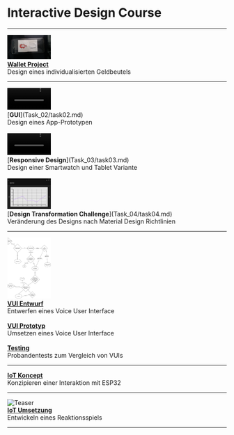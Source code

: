 # Interactive Design Course

---

<img src="Task_01/IMG6.jpg" alt="Teaser" width=100/><br>
[<b>Wallet Project</b>](Task_01/task01.md)<br>
Design eines individualisierten Geldbeutels

---

<video width="100" controls loop>
  <source src="Task_02/preview.mp4" type="video/mp4">
</video><br>
[<b>GUI</b>](Task_02/task02.md)<br>
Design eines App-Prototypen<br>
<br>
<video width="100" controls loop>
  <source src="Task_03/SmartwatchProto.mp4" type="video/mp4">
</video><br>
[<b>Responsive Design</b>](Task_03/task03.md)<br>
Design einer Smartwatch und Tablet Variante<br>
<br>
<img src="Task_04/TabletMaterialDesign.png" alt="Teaser" width=100/><br>
[<b>Design Transformation Challenge</b>](Task_04/task04.md)<br>
Veränderung des Designs nach Material Design Richtlinien

---

<img src="Task_05/VUI.png" alt="Teaser" width=100/><br>
[<b>VUI Entwurf</b>](Task_05/task05.md)<br>
Entwerfen eines Voice User Interface<br>
<br>
[<b>VUI Prototyp</b>](Task_06/task06.md)<br>
Umsetzen eines Voice User Interface<br>
<br>
[<b>Testing</b>](Task_07/task07.md)<br>
Probandentests zum Vergleich von VUIs

---

[<b>IoT Koncept</b>](Task_08/task08.md)<br>
Konzipieren einer Interaktion mit ESP32

---

<img src="Task_09/img/Setup.jpg" alt="Teaser" width=100/><br>
[<b>IoT Umsetzung</b>](Task_09/task09.md)<br>
Entwickeln eines Reaktionsspiels

---
